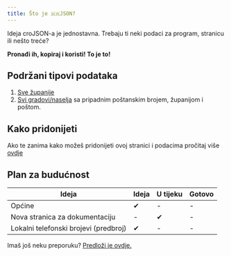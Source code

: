 ```yaml
---
title: Što je 🇭🇷JSON?
---
```


Ideja croJSON-a je jednostavna. Trebaju ti neki podaci za program, stranicu ili nešto treće?

**Pronađi ih, kopiraj i koristi! To je to!**

## Podržani tipovi podataka

1. [Sve županije](/docs/data/zupanije)
2. [Svi gradovi/naselja](/docs/data/naselja) sa pripadnim poštanskim brojem, županijom i poštom.

## Kako pridonijeti

Ako te zanima kako možeš pridonijeti ovoj stranici i podacima pročitaj više [ovdje](/docs/contribute/contributing)

## Plan za budućnost

| Ideja                                 | Ideja | U tijeku | Gotovo |
| ------------------------------------- | ----- | -------- | ------ |
| Općine                                | ✔     | -        | -      |
| Nova stranica za dokumentaciju        | -     | ✔        | -      |
| Lokalni telefonski brojevi (predbroj) | ✔     | -        | -      |

Imaš još neku preporuku? [Predloži je ovdje.](/docs/contribute/contributing#imaš-neke-pritužbe-ili-prijedloge)
